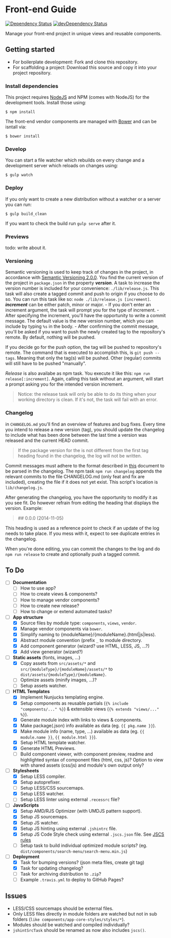 # Front-end Guide

[![Dependency Status](https://david-dm.org/voorhoede/front-end-guide.svg?theme=shields.io)](https://david-dm.org/voorhoede/front-end-guide)
[![devDependency Status](https://david-dm.org/voorhoede/front-end-guide/dev-status.svg?theme=shields.io)](https://david-dm.org/voorhoede/front-end-guide#info=devDependencies)

Manage your front-end project in unique views and reusable components.

## Getting started

* For boilerplate development: Fork and clone this repository.
* For scaffolding a project: Download this source and copy it into your project repository.

### Install dependencies

This project requires [NodeJS](http://nodejs.org/) and NPM (comes with NodeJS) for the development tools. Install those using:

	$ npm install
    
The front-end vendor components are managed with [Bower](http://bower.io/) and can be isntall via:

	$ bower install

### Develop 

You can start a file watcher which rebuilds on every change and a development server which reloads on changes using:
 
    $ gulp watch

### Deploy

If you only want to create a new distribution without a watcher or a server you can run:
 
	$ gulp build_clean

If you want to check the build run `gulp serve` after it.

### Previews

todo: write about it.

### Versioning

Semantic versioning is used to keep track of changes in the project, in accordance with 
[Semantic Versioning 2.0.0](http://semver.org/). You find the current version of the project in 
`package.json` in the property ***version***. A task to increase the version number is included for
your convenience: `./lib/release.js`. This task will also create a tagged commit and push to origin
if you choose to do so. You can run this task like so: `node ./lib/release.js [increment]`. 
***increment*** can be either patch, minor or major. 
	- If you don't enter an increment argument, the task will prompt you for the type of increment. 
	- After specifying the increment, you'll have the opportunity to write a commit message. The default 
value is the new version number, which you can include by typing `%s` in the body.
	- After confirming the commit message, you'll be asked if you want to push the newly created tag to
the repository's remote. By default, nothing will be pushed.

If you decide go for the push option, the tag will be pushed to repository's remote. The command
that is executed to accomplish this, is `git push --tags`. Meaning that only the tag(s) will be pushed. 
Other (regular) commits will still have to be pushed "manually".

*Release* is also availabe as npm task. You execute it like this: `npm run release[:increment]`.
Again, calling this task without an argument, will start a prompt asking you for the intended
version increment.

> Notice: the release task will only be able to do its thing when your working directory is clean. 
> If it's not, the task will fail with an error.

### Changelog

in `CHANGELOG.md` you'll find an overview of features and bug fixes. Every time you intend to 
release a new version (tag), you should update the changelog to include what has been done between 
the last time a version was released and the current HEAD commit. 

> If the package version for the is not different from the first tag heading found in the changelog, 
> the log will not be written.

Commit messages must adhere to the format described in [this](https://docs.google.com/document/d/1QrDFcIiPjSLDn3EL15IJygNPiHORgU1_OOAqWjiDU5Y/)
document to be parsed in the changelog. The npm task `npm run changelog` appends the relevant 
commits to the file CHANGELOG.md (only feat and fix are included), creating the file if it does not 
yet exist. This script's location is `lib/changelog.js`. 

After generating the changelog, you have the opportunity to modify it as you see fit. Do 
however refrain from editing the heading that displays the version. Example:
> \#\# 0.0.0 (2014-11-05)

This heading is used as a reference point to check if an update of the log needs to take place. If you
mess with it, expect to see duplicate entries in the changelog.

When you're done editing, you can commit the changes to the log and do `npm run release` to create 
and optionally push a tagged commit.

## To Do

* [ ] **Documentation**
	* [ ] How to use app?
	* [ ] How to create views & components?
	* [ ] How to manage vendor components?
	* [ ] How to create new release?
	* [ ] How to change or extend automated tasks?

* [ ] **App structure**
	* [X] Source files by module type: `components`, `views`, `vendor`.
	* [X] Manage vendor components via `bower`.
	* [X] Simplify naming to {moduleName}/{moduleName}.(html|js|less).
	* [X] Abstract module convention (prefix `_` to module directory.
	* [X] Add component generator (wizard? use HTML, LESS, JS, ...?)
	* [X] Add view generator (wizard?)

* [ ] **Static assets** (fonts, images, ...)
	* [X] Copy assets from `src/assets/*` and `src/{moduleType}/{moduleName}/assets/*` to `dist/assets/{moduleType}/{moduleName}`.
	* [ ] Optimize assets (minify images, ...)?
	* [ ] Setup assets watcher.

* [ ] **HTML Templates**
	* [X] Implement Nunjucks templating engine.
	* [X] Setup components as reusable partials (`{% include "components/..." %}`) & extensible views (`{% extends "views/..." %}`).
	* [X] Generate module index with links to views & components.
	* [X] Make package(.json) info available as data (eg. `{{ pkg.name }}`).
	* [X] Make module info (name, type, ...) available as data (eg. `{{ module.name }}`, `{{ module.html }}`).
	* [X] Setup HTML template watcher.
	* [X] Generate HTML Previews.
	* [ ] Build component viewer, with component preview, readme and highlighted syntax of component files (html, css, js)? Option to view with shared assets (css/js) and module's own output only?

* [ ] **Stylesheets**
	* [X] Setup LESS compiler.
	* [X] Setup autoprefixer.
	* [ ] Setup LESS/CSS sourcemaps.
	* [X] Setup LESS watcher.
	* [ ] Setup LESS linter using external `.recessrc` file?
	
* [ ] **JavaScripts**
	* [X] Setup AMD/RJS Optimizer (with UMDJS pattern support).
	* [X] Setup JS sourcemaps.
	* [X] Setup JS watcher.
	* [X] Setup JS hinting using external `.jshintrc` file.
	* [X] Setup JS Code Style check using external `.jscs.json` file. See [JSCS rules](https://github.com/jscs-dev/node-jscs#rules)
	* [ ] Setup task to build individual optimized module scripts? (eg. `dist/components/search-menu/search-menu.min.js`)
	
* [ ] **Deployment**
	* [X] Task for bumping versions? (json meta files, create git tag)
	* [X] Task for updating changelog?
	* [ ] Task for archiving distribution to `.zip`?
	* [ ] Example `.travis.yml` to deploy to GitHub Pages?
	
## Issues

* LESS/CSS sourcemaps should be external files.
* Only LESS files directly in module folders are watched but not in sub folders (`like components/app-core-styles/styles/*`).
* Modules should be watched and compiled individually?
* `jshintSrcTask` should be renamed as now also includes `jscs()`.